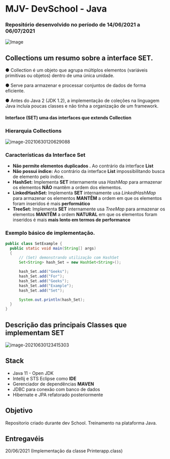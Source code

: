 # MJV- DevSchool - Java

### Repositório desenvolvido no período de 14/06/2021 a 06/07/2021

![Image](http://s2.glbimg.com/ISAMH15-7x5uueooUfpwrNr_S5I=/s.glbimg.com/jo/g1/f/original/2011/08/22/22-java-300.jpg "Imagem JAVA")

## Collections um resumo sobre a interface SET.

● Collection é um objeto que agrupa múltiplos elementos (variáveis primitivas ou objetos) dentro de uma única unidade.

● Serve para armazenar e processar conjuntos de dados de forma eficiente.

● Antes do Java 2 (JDK 1.2), a implementação de coleções na linguagem Java incluía poucas classes e não tinha a organização de um framework.

#### Interface (SET) uma das interfaces que extends Collection

### **Hierarquia Collections** 

![image-20210630120629088](C:\Users\Isaque\AppData\Roaming\Typora\typora-user-images\image-20210630120629088.png)

### Características da Interface Set
  - **Não permite elementos duplicados .** Ao contrário da interface **List**  
  - **Não possui índice:**  Ao contrário da interface **List**  impossibilitando busca de elemento pelo índice.
  - **HashSet:**  Implementa **SET** internamente usa *HashMap* para armazenar os elementos **NÃO** mantêm a ordem dos elementos.
  - **LinkedHashSet:** Implementa **SET** internamente usa *LinkedHashMap* para armazenar os elementos **MANTÊM** a ordem em que os elementos foram inseridos é mais **performático**
  - **TreeSet:** Implementa **SET** internamente usa *TreeMap* para armazenar os elementos **MANTÊM** a ordem **NATURAL** em que os elementos foram inseridos é mais **mais lento em termos de performance**


  ### Exemplo básico de implementação.
  ```java
  public class SetExample {
    public static void main(String[] args)
    {
        // (Set) demonstrando utilização com HashSet
        Set<String> hash_Set = new HashSet<String>();
  
        hash_Set.add("Geeks");
        hash_Set.add("For");
        hash_Set.add("Geeks");
        hash_Set.add("Example");
        hash_Set.add("Set");
  
        System.out.println(hash_Set);
    }
}
  ```

## Descrição das principais Classes que implementam SET
 ![image-20210630123415303](C:\Users\Isaque\AppData\Roaming\Typora\typora-user-images\image-20210630123415303.png)
    
    
  ## Stack
  - Java 11 - Open JDK
  - Intellij e STS Eclipse como **IDE**
  - Gerenciador de dependências  **MAVEN**
  - JDBC para conexão com banco de dados
  - Hibernate e JPA refatorado posteriormente 

## Objetivo
Repositorio criado durante dev School.
Treinamento na plataforma Java.

## Entregavéis
20/06/2021 (Implementação da classe Printerapp.class)

  

